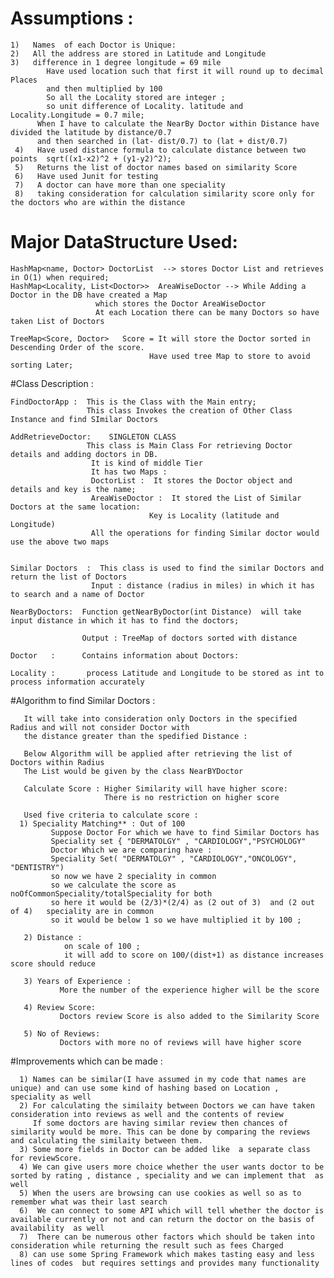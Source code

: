 # Assumptions : 
   ```
   1)   Names  of each Doctor is Unique: 
   2)   All the address are stored in Latitude and Longitude
   3)   difference in 1 degree longitude = 69 mile
           Have used location such that first it will round up to decimal Places 
           and then multiplied by 100
           So all the Locality stored are integer ;
           so unit difference of Locality. latitude and Locality.Longitude = 0.7 mile;
         When I have to calculate the NearBy Doctor within Distance have divided the latitude by distance/0.7 
         and then searched in (lat- dist/0.7) to (lat + dist/0.7)
    4)   Have used distance formula to calculate distance between two points  sqrt((x1-x2)^2 + (y1-y2)^2); 
    5)   Returns the list of doctor names based on similarity Score	
    6)   Have used Junit for testing	
    7)   A doctor can have more than one speciality
    8)   taking consideration for calculation similarity score only for the doctors who are within the distance
```	 
# Major DataStructure Used:
	
    HashMap<name, Doctor> DoctorList  --> stores Doctor List and retrieves in O(1) when required;
    HashMap<Locality, List<Doctor>>  AreaWiseDoctor --> While Adding a Doctor in the DB have created a Map
                       which stores the Doctor AreaWiseDoctor
                       At each Location there can be many Doctors so have taken List of Doctors
	
    TreeMap<Score, Doctor>   Score = It will store the Doctor sorted in Descending Order of the score.
	                               Have used tree Map to store to avoid sorting Later;
	
	
#Class Description :
	
	FindDoctorApp :  This is the Class with the Main entry;
                     This class Invokes the creation of Other Class Instance and find SImilar Doctors 
	
	AddRetrieveDoctor:    SINGLETON CLASS	
	                 This class is Main Class For retrieving Doctor details and adding doctors in DB.
                      It is kind of middle Tier
                      It has two Maps :
                      DoctorList :  It stores the Doctor object and details and key is the name;
                      AreaWiseDoctor :  It stored the List of Similar Doctors at the same location:
                                   Key is Locality (latitude and Longitude)
                      All the operations for finding Similar doctor would use the above two maps
					  
	
	Similar Doctors  : 	This class is used to find the similar Doctors and return the list of Doctors
                      Input : distance (radius in miles) in which it has to search and a name of Doctor
					  
	NearByDoctors:  Function getNearByDoctor(int Distance)  will take input distance in which it has to find the doctors;
                  
 				    Output : TreeMap of doctors sorted with distance
	
	Doctor   :      Contains information about Doctors:
	
	Locality :       process Latitude and Longitude to be stored as int to process information accurately
	
	
#Algorithm to find Similar Doctors : 
	
       It will take into consideration only Doctors in the specified Radius and will not consider Doctor with 
       the distance greater than the spedified Distance :
       
       Below Algorithm will be applied after retrieving the list of Doctors within Radius 
       The List would be given by the class NearBYDoctor
       
       Calculate Score : Higher Similarity will have higher score:
                         There is no restriction on higher score
                         
       Used five criteria to calculate score :
      1) Speciality Matching** : Out of 100 
             Suppose Doctor For which we have to find Similar Doctors has 
             Speciality set { "DERMATOLGY" , "CARDIOLOGY","PSYCHOLOGY"
             Doctor Which we are comparing have : 
             Speciality Set( "DERMATOLGY" , "CARDIOLOGY","ONCOLOGY", "DENTISTRY") 
             so now we have 2 speciality in common
             so we calculate the score as noOfCommonSpeciality/totalSpeciality for both
             so here it would be (2/3)*(2/4) as (2 out of 3)  and (2 out of 4)   speciality are in common
             so it would be below 1 so we have multiplied it by 100 ;
             
       2) Distance :
                on scale of 100 ;
                it will add to score on 100/(dist+1) as distance increases score should reduce
          
       3) Years of Experience :
               More the number of the experience higher will be the score
               
       4) Review Score:
               Doctors review Score is also added to the Similarity Score 
         
       5) No of Reviews:
               Doctors with more no of reviews will have higher score 


			   
#Improvements which can be made :
     
	  1) Names can be similar(I have assumed in my code that names are unique) and can use some kind of hashing based on Location , speciality as well
	  2) For calculating the similaity between Doctors we can have taken consideration into reviews as well and the contents of review
	     If some doctors are having similar review then chances of similarity would be more. This can be done by comparing the reviews and calculating the similaity between them. 
	  3) Some more fields in Doctor can be added like  a separate class for reviewScore.
	  4) We can give users more choice whether the user wants doctor to be sorted by rating , distance , speciality and we can implement that  as well
	  5) When the users are browsing can use cookies as well so as to remember what was their last search
	  6)  We can connect to some API which will tell whether the doctor is available currently or not and can return the doctor on the basis of availability  as well
	  7)  There can be numerous other factors which should be taken into consideration while returning the result such as fees Charged
	  8) can use some Spring Framework which makes tasting easy and less lines of codes  but requires settings and provides many functionality

	  
